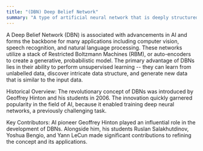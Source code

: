 ```yaml
---
title: "(DBN) Deep Belief Network"
summary: "A type of artificial neural network that is deeply structured with multiple layers of latent variables, or hidden units."
---
```


A Deep Belief Network (DBN) is associated with advancements in AI and forms the backbone for many applications including computer vision, speech recognition, and natural language processing. These networks utilize a stack of Restricted Boltzmann Machines (RBM), or auto-encoders to create a generative, probabilistic model. The primary advantage of DBNs lies in their ability to perform unsupervised learning -- they can learn from unlabelled data, discover intricate data structure, and generate new data that is similar to the input data.

Historical Overview: The revolutionary concept of DBNs was introduced by Geoffrey Hinton and his students in 2006. The innovation quickly garnered popularity in the field of AI, because it enabled training deep neural networks, a previously challenging task.

Key Contributors: AI pioneer Geoffrey Hinton played an influential role in the development of DBNs. Alongside him, his students Ruslan Salakhutdinov, Yoshua Bengio, and Yann LeCun made significant contributions to refining the concept and its applications.
